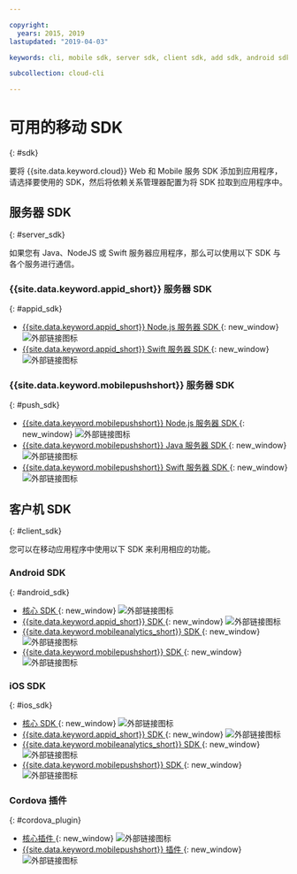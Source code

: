 ```yaml
---

copyright:
  years: 2015, 2019
lastupdated: "2019-04-03"

keywords: cli, mobile sdk, server sdk, client sdk, add sdk, android sdk, cordova

subcollection: cloud-cli

---
```


# 可用的移动 SDK
{: #sdk}

要将 {{site.data.keyword.cloud}} Web 和 Mobile 服务 SDK 添加到应用程序，请选择要使用的 SDK，然后将依赖关系管理器配置为将 SDK 拉取到应用程序中。

## 服务器 SDK
{: #server_sdk}

如果您有 Java、NodeJS 或 Swift 服务器应用程序，那么可以使用以下 SDK 与各个服务进行通信。

### {{site.data.keyword.appid_short}} 服务器 SDK
{: #appid_sdk}

- [{{site.data.keyword.appid_short}} Node.js 服务器 SDK ](https://github.com/ibm-cloud-security/appid-serversdk-nodejs){: new_window} ![外部链接图标](../../icons/launch-glyph.svg "外部链接图标")
- [{{site.data.keyword.appid_short}} Swift 服务器 SDK ](https://github.com/ibm-cloud-security/appid-serversdk-swift){: new_window} ![外部链接图标](../icons/launch-glyph.svg "外部链接图标")

### {{site.data.keyword.mobilepushshort}} 服务器 SDK
{: #push_sdk}

- [{{site.data.keyword.mobilepushshort}} Node.js 服务器 SDK ](https://github.com/ibm-bluemix-mobile-services/bms-pushnotifications-serversdk-nodejs){: new_window} ![外部链接图标](../../icons/launch-glyph.svg "外部链接图标")
- [{{site.data.keyword.mobilepushshort}} Java 服务器 SDK ](https://github.com/ibm-bluemix-mobile-services/bms-pushnotifications-serversdk-java){: new_window} ![外部链接图标](../../icons/launch-glyph.svg "外部链接图标")
- [{{site.data.keyword.mobilepushshort}} Swift 服务器 SDK ](https://github.com/ibm-bluemix-mobile-services/bms-pushnotifications-serversdk-swift){: new_window} ![外部链接图标](../../icons/launch-glyph.svg "外部链接图标")

## 客户机 SDK
{: #client_sdk}

您可以在移动应用程序中使用以下 SDK 来利用相应的功能。

### Android SDK
{: #android_sdk}

- [核心 SDK ](https://github.com/ibm-bluemix-mobile-services/bms-clientsdk-android-core){: new_window} ![外部链接图标](../../icons/launch-glyph.svg "外部链接图标")
- [{{site.data.keyword.appid_short}} SDK ](https://github.com/ibm-cloud-security/appid-clientsdk-android){: new_window} ![外部链接图标](../../icons/launch-glyph.svg "外部链接图标")
- [{{site.data.keyword.mobileanalytics_short}} SDK ](https://github.com/ibm-bluemix-mobile-services/bms-clientsdk-android-analytics){: new_window} ![外部链接图标](../../icons/launch-glyph.svg "外部链接图标")
- [{{site.data.keyword.mobilepushshort}} SDK ](https://github.com/ibm-bluemix-mobile-services/bms-clientsdk-android-push){: new_window} ![外部链接图标](../../icons/launch-glyph.svg "外部链接图标")

### iOS SDK
{: #ios_sdk}

- [核心 SDK ](https://github.com/ibm-bluemix-mobile-services/bms-clientsdk-swift-core){: new_window} ![外部链接图标](../../icons/launch-glyph.svg "外部链接图标")
- [{{site.data.keyword.appid_short}} SDK ](https://github.com/ibm-cloud-security/appid-clientsdk-swift){: new_window} ![外部链接图标](../../icons/launch-glyph.svg "外部链接图标")
- [{{site.data.keyword.mobileanalytics_short}} SDK ](https://github.com/ibm-bluemix-mobile-services/bms-clientsdk-swift-analytics){: new_window} ![外部链接图标](../../icons/launch-glyph.svg "外部链接图标")
- [{{site.data.keyword.mobilepushshort}} SDK ](https://github.com/ibm-bluemix-mobile-services/bms-clientsdk-swift-push){: new_window} ![外部链接图标](../../icons/launch-glyph.svg "外部链接图标")

### Cordova 插件
{: #cordova_plugin}

- [核心插件 ](https://github.com/ibm-bluemix-mobile-services/bms-clientsdk-cordova-plugin-core){: new_window} ![外部链接图标](../../icons/launch-glyph.svg "外部链接图标")
- [{{site.data.keyword.mobilepushshort}} 插件 ](https://github.com/ibm-bluemix-mobile-services/bms-clientsdk-cordova-plugin-push){: new_window} ![外部链接图标](../../icons/launch-glyph.svg "外部链接图标")
